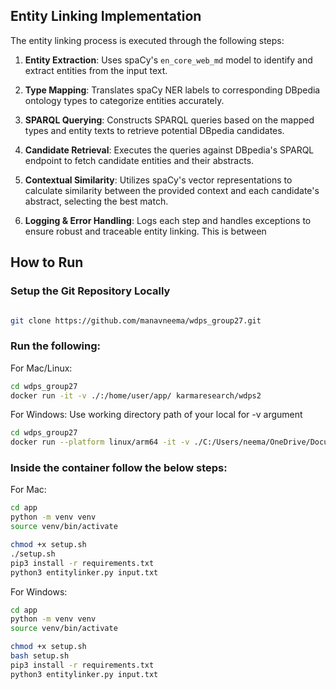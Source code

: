## Entity Linking Implementation

The entity linking process is executed through the following steps:

1. **Entity Extraction**: Uses spaCy's `en_core_web_md` model to identify and extract entities from the input text.

2. **Type Mapping**: Translates spaCy NER labels to corresponding DBpedia ontology types to categorize entities accurately.

3. **SPARQL Querying**: Constructs SPARQL queries based on the mapped types and entity texts to retrieve potential DBpedia candidates.

4. **Candidate Retrieval**: Executes the queries against DBpedia's SPARQL endpoint to fetch candidate entities and their abstracts.

5. **Contextual Similarity**: Utilizes spaCy's vector representations to calculate similarity between the provided context and each candidate's abstract, selecting the best match.

6. **Logging & Error Handling**: Logs each step and handles exceptions to ensure robust and traceable entity linking. This is between 


## How to Run

### Setup the Git Repository Locally
```bash

git clone https://github.com/manavneema/wdps_group27.git
```

### Run the following:
For Mac/Linux:
```bash
cd wdps_group27
docker run -it -v ./:/home/user/app/ karmaresearch/wdps2
```

For Windows:
Use working directory path of your local for -v argument
``` bash
cd wdps_group27
docker run --platform linux/arm64 -it -v ./C:/Users/neema/OneDrive/Documents/Repos/wdps_group27/:/home/user/app/ karmaresearch/wdps2
```

### Inside the container follow the below steps:
For Mac:
```bash
cd app
python -m venv venv
source venv/bin/activate

chmod +x setup.sh
./setup.sh
pip3 install -r requirements.txt
python3 entitylinker.py input.txt
```


For Windows:
```bash
cd app
python -m venv venv
source venv/bin/activate

chmod +x setup.sh
bash setup.sh
pip3 install -r requirements.txt
python3 entitylinker.py input.txt
```



